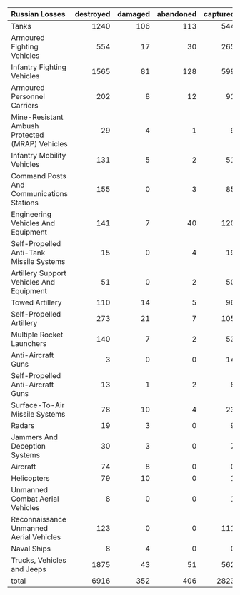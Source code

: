 | Russian Losses                                   |   destroyed |   damaged |   abandoned |   captured |   total |
|:-------------------------------------------------|------------:|----------:|------------:|-----------:|--------:|
| Tanks                                            |        1240 |       106 |         113 |        544 |    2003 |
| Armoured Fighting Vehicles                       |         554 |        17 |          30 |        265 |     866 |
| Infantry Fighting Vehicles                       |        1565 |        81 |         128 |        599 |    2373 |
| Armoured Personnel Carriers                      |         202 |         8 |          12 |         91 |     313 |
| Mine-Resistant Ambush Protected  (MRAP) Vehicles |          29 |         4 |           1 |          9 |      43 |
| Infantry Mobility Vehicles                       |         131 |         5 |           2 |         51 |     189 |
| Command Posts And Communications Stations        |         155 |         0 |           3 |         85 |     243 |
| Engineering Vehicles And Equipment               |         141 |         7 |          40 |        120 |     308 |
| Self-Propelled Anti-Tank Missile Systems         |          15 |         0 |           4 |         19 |      38 |
| Artillery Support Vehicles And Equipment         |          51 |         0 |           2 |         50 |     103 |
| Towed Artillery                                  |         110 |        14 |           5 |         96 |     225 |
| Self-Propelled Artillery                         |         273 |        21 |           7 |        105 |     406 |
| Multiple Rocket Launchers                        |         140 |         7 |           2 |         53 |     202 |
| Anti-Aircraft Guns                               |           3 |         0 |           0 |         14 |      17 |
| Self-Propelled Anti-Aircraft Guns                |          13 |         1 |           2 |          8 |      24 |
| Surface-To-Air Missile Systems                   |          78 |        10 |           4 |         23 |     115 |
| Radars                                           |          19 |         3 |           0 |          9 |      31 |
| Jammers And Deception Systems                    |          30 |         3 |           0 |          7 |      40 |
| Aircraft                                         |          74 |         8 |           0 |          0 |      82 |
| Helicopters                                      |          79 |        10 |           0 |          1 |      90 |
| Unmanned Combat Aerial Vehicles                  |           8 |         0 |           0 |          1 |       9 |
| Reconnaissance Unmanned Aerial Vehicles          |         123 |         0 |           0 |        111 |     234 |
| Naval Ships                                      |           8 |         4 |           0 |          0 |      12 |
| Trucks, Vehicles and Jeeps                       |        1875 |        43 |          51 |        562 |    2531 |
| total                                            |        6916 |       352 |         406 |       2823 |   10497 |
